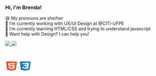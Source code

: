 ### Hi, i'm Brenda!

😄 My pronouns are she/her <br>
💎 I’m currently working with UX/UI Design at @CITi-UFPE <br>
🌱 I’m currently learning HTML/CSS and trying to understand javascript <br>
💬 Want help with Design? I can help you!


<div align="inline">
  <a href="https://github.com/bnbsv">
  <img height="160em" src="https://github-readme-stats.vercel.app/api?username=bnbsv&show_icons=true&theme=tokyonight&include_all_commits=true&count_private=true"/>
  <img height="140em" src="https://github-readme-stats.vercel.app/api/top-langs/?username=bnbsv&layout=compact&langs_count=7&theme=tokyonight"/>
</div>

##

<div style="display: inline_block"><br>
  <img align="center" alt="bnbsv-HTML" height="30" width="40" src="https://raw.githubusercontent.com/devicons/devicon/master/icons/html5/html5-original.svg">
  <img align="center" alt="bnbsv-CSS" height="30" width="40" src="https://raw.githubusercontent.com/devicons/devicon/master/icons/css3/css3-original.svg">
</div>


